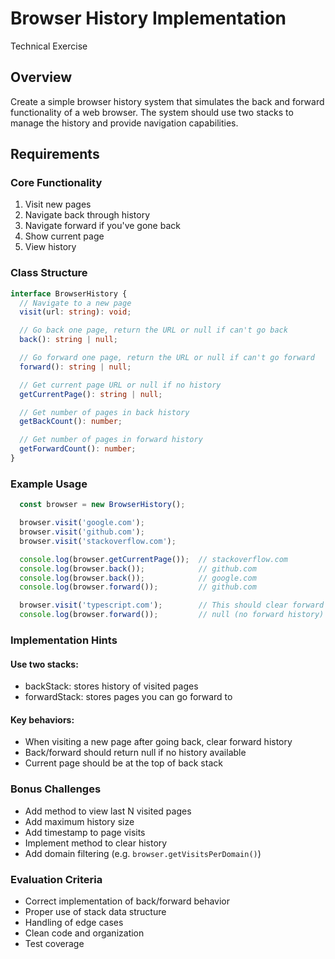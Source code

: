 # Browser History Implementation
Technical Exercise

## Overview
Create a simple browser history system that simulates the back and forward functionality of a web browser. The system should use two stacks to manage the history and provide navigation capabilities.

## Requirements

### Core Functionality
1. Visit new pages
2. Navigate back through history
3. Navigate forward if you've gone back
4. Show current page
5. View history

### Class Structure
```typescript
interface BrowserHistory {
  // Navigate to a new page
  visit(url: string): void;

  // Go back one page, return the URL or null if can't go back
  back(): string | null;

  // Go forward one page, return the URL or null if can't go forward
  forward(): string | null;

  // Get current page URL or null if no history
  getCurrentPage(): string | null;

  // Get number of pages in back history
  getBackCount(): number;

  // Get number of pages in forward history
  getForwardCount(): number;
}
```

### Example Usage
```typescript
  const browser = new BrowserHistory();

  browser.visit('google.com');
  browser.visit('github.com');
  browser.visit('stackoverflow.com');

  console.log(browser.getCurrentPage());  // stackoverflow.com
  console.log(browser.back());            // github.com
  console.log(browser.back());            // google.com
  console.log(browser.forward());         // github.com

  browser.visit('typescript.com');        // This should clear forward history
  console.log(browser.forward());         // null (no forward history)
```

### Implementation Hints
#### Use two stacks:

- backStack: stores history of visited pages
- forwardStack: stores pages you can go forward to

#### Key behaviors:

- When visiting a new page after going back, clear forward history
- Back/forward should return null if no history available
- Current page should be at the top of back stack

### Bonus Challenges

- Add method to view last N visited pages
- Add maximum history size
- Add timestamp to page visits
- Implement method to clear history
- Add domain filtering (e.g. `browser.getVisitsPerDomain()`)

### Evaluation Criteria

- Correct implementation of back/forward behavior
- Proper use of stack data structure
- Handling of edge cases
- Clean code and organization
- Test coverage
